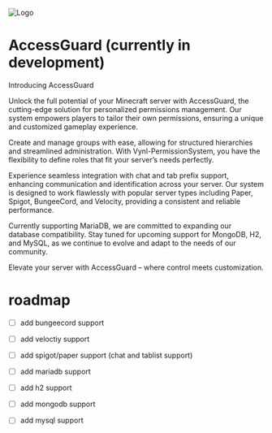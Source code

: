 ![Logo](https://cdn.discordapp.com/attachments/893971175821172747/1239574816202166292/OIG1.jpeg?ex=66436b82&is=66421a02&hm=29f38d4103c044efca50dc917bdac37dc9bf2777965fcbe84cbd4890948c26ea&)


# AccessGuard (currently in development)
Introducing AccessGuard

Unlock the full potential of your Minecraft server with AccessGuard, the cutting-edge solution for personalized permissions management. Our system empowers players to tailor their own permissions, ensuring a unique and customized gameplay experience.

Create and manage groups with ease, allowing for structured hierarchies and streamlined administration. With Vynl-PermissionSystem, you have the flexibility to define roles that fit your server’s needs perfectly.

Experience seamless integration with chat and tab prefix support, enhancing communication and identification across your server. Our system is designed to work flawlessly with popular server types including Paper, Spigot, BungeeCord, and Velocity, providing a consistent and reliable performance.

Currently supporting MariaDB, we are committed to expanding our database compatibility. Stay tuned for upcoming support for MongoDB, H2, and MySQL, as we continue to evolve and adapt to the needs of our community.

Elevate your server with AccessGuard – where control meets customization.

# roadmap
- [ ] add bungeecord support
- [ ] add veloctiy support
- [ ] add spigot/paper support (chat and tablist support)

- [ ] add mariadb support
- [ ] add h2 support 
- [ ] add mongodb support
- [ ] add mysql support
